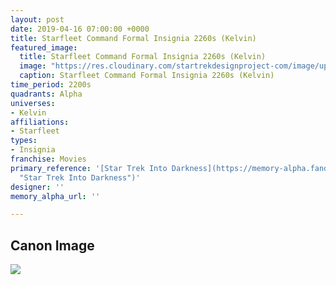 ```yaml
---
layout: post
date: 2019-04-16 07:00:00 +0000
title: Starfleet Command Formal Insignia 2260s (Kelvin)
featured_image:
  title: Starfleet Command Formal Insignia 2260s (Kelvin)
  image: "https://res.cloudinary.com/startrekdesignproject-com/image/upload/v1555438358/StarfleetFormalInsigniaKelvin.png"
  caption: Starfleet Command Formal Insignia 2260s (Kelvin)
time_period: 2200s
quadrants: Alpha
universes:
- Kelvin
affiliations:
- Starfleet
types:
- Insignia
franchise: Movies
primary_reference: '[Star Trek Into Darkness](https://memory-alpha.fandom.com/wiki/Star_Trek_Into_Darkness
  "Star Trek Into Darkness")'
designer: ''
memory_alpha_url: ''

---
```

## Canon Image

![](https://res.cloudinary.com/startrekdesignproject-com/image/upload/v1555438358/StarfleetFormalInsigniaKelvin1.jpg)